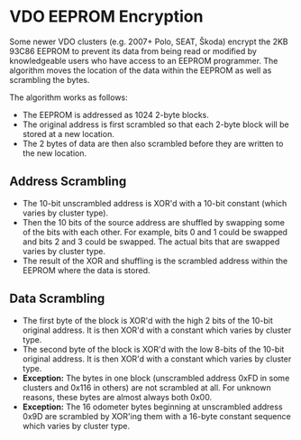 # VDO EEPROM Encryption

Some newer VDO clusters (e.g. 2007+ Polo, SEAT, Škoda) encrypt the 2KB 93C86 EEPROM to prevent its data from being read or modified by knowledgeable users who have access to an EEPROM programmer. The algorithm moves the location of the data within the EEPROM as well as scrambling the bytes.

The algorithm works as follows:
- The EEPROM is addressed as 1024 2-byte blocks.
- The original address is first scrambled so that each 2-byte block will be stored at a new location.
- The 2 bytes of data are then also scrambled before they are written to the new location.

## Address Scrambling
- The 10-bit unscrambled address is XOR'd with a 10-bit constant (which varies by cluster type).
- Then the 10 bits of the source address are shuffled by swapping some of the bits with each other. For example, bits 0 and 1 could be swapped and bits 2 and 3 could be swapped. The actual bits that are swapped varies by cluster type.
- The result of the XOR and shuffling is the scrambled address within the EEPROM where the data is stored.

## Data Scrambling
- The first byte of the block is XOR'd with the high 2 bits of the 10-bit original address. It is then XOR'd with a constant which varies by cluster type.
- The second byte of the block is XOR'd with the low 8-bits of the 10-bit original address. It is then XOR'd with a constant which varies by cluster type.
- **Exception:** The bytes in one block (unscrambled address 0xFD in some clusters and 0x116 in others) are not scrambled at all. For unknown reasons, these bytes are almost always both 0x00.
- **Exception:** The 16 odometer bytes beginning at unscrambled address 0x9D are scrambled by XOR'ing them with a 16-byte constant sequence which varies by cluster type.
